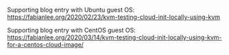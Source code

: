 Supporting blog entry with Ubuntu guest OS: https://fabianlee.org/2020/02/23/kvm-testing-cloud-init-locally-using-kvm

Supporting blog entry with CentOS guest OS: https://fabianlee.org/2020/03/14/kvm-testing-cloud-init-locally-using-kvm-for-a-centos-cloud-image/
